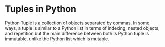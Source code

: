 # Tuples in Python
Python Tuple is a collection of objects separated by commas. In some ways, a tuple is similar to a Python list in terms of indexing, nested objects, and repetition but the main difference between both is Python tuple is immutable, unlike the Python list which is mutable.
